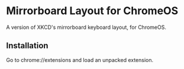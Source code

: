 # Mirrorboard Layout for ChromeOS

A version of XKCD's mirrorboard keyboard layout, for ChromeOS.

## Installation

Go to chrome://extensions and load an unpacked extension.
